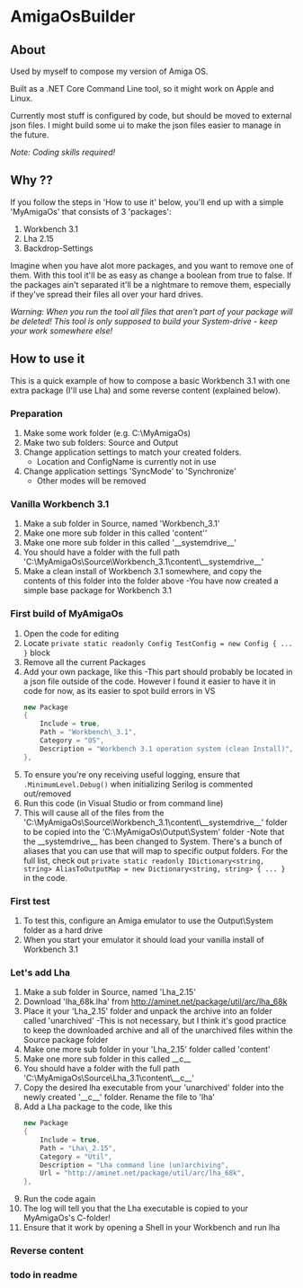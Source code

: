 # AmigaOsBuilder

## About
Used by myself to compose my version of Amiga OS.

Built as a .NET Core Command Line tool, so it might work on Apple and Linux.

Currently most stuff is configured by code, but should be moved to external json files. I might build some ui to make the json files easier to manage in the future.

*Note: Coding skills required!*

## Why ??
If you follow the steps in 'How to use it' below, you'll end up with a simple 'MyAmigaOs' that consists of 3 'packages':
1. Workbench 3.1
2. Lha 2.15
3. Backdrop-Settings

Imagine when you have alot more packages, and you want to remove one of them. With this tool it'll be as easy as change a boolean from true to false. If the packages ain't separated it'll be a nightmare to remove them, especially if they've spread their files all over your hard drives.

_*Warning: When you run the tool all files that aren't part of your package will be deleted! This tool is only supposed to build your System-drive - keep your work somewhere else!*_

## How to use it
This is a quick example of how to compose a basic Workbench 3.1 with one extra package (I'll use Lha) and some reverse content (explained below).

### Preparation
1. Make some work folder (e.g. C:\MyAmigaOs)
1. Make two sub folders: Source and Output
1. Change application settings to match your created folders.
    - Location and ConfigName is currently not in use
1. Change application settings 'SyncMode' to 'Synchronize'
    - Other modes will be removed

### Vanilla Workbench 3.1
1. Make a sub folder in Source, named 'Workbench\_3.1'
1. Make one more sub folder in this called 'content''
1. Make one more sub folder in this called '\_\_systemdrive\_\_'
1. You should have a folder with the full path 'C:\MyAmigaOs\Source\Workbench\_3.1\content\\_\_systemdrive\_\_'
1. Make a clean install of Workbench 3.1 somewhere, and copy the contents of this folder into the folder above
    -You have now created a simple base package for Workbench 3.1

### First build of MyAmigaOs
1. Open the code for editing
1. Locate `private static readonly Config TestConfig = new Config { ... }` block
1. Remove all the current Packages
1. Add your own package, like this
    -This part should probably be located in a json file outside of the code. However I found it easier to have it in code for now, as its easier to spot build errors in VS
    ```csharp
    new Package
    {
        Include = true,
        Path = "Workbench\_3.1",
        Category = "OS",
        Description = "Workbench 3.1 operation system (clean Install)",
    },
    ```
1. To ensure you're ony receiving useful logging, ensure that `.MinimumLevel.Debug()` when initializing Serilog is commented out/removed
1. Run this code (in Visual Studio or from command line)
1. This will cause all of the files from the 'C:\MyAmigaOs\Source\Workbench_3.1\content\\_\_systemdrive\_\_'  folder to be copied into the 'C:\MyAmigaOs\Output\System' folder
    -Note that the \_\_systemdrive\_\_ has been changed to System. There's a bunch of aliases that you can use that will map to specific output folders. For the full list, check out `private static readonly IDictionary<string, string> AliasToOutputMap = new Dictionary<string, string> { ... }` in the code.

### First test
1. To test this, configure an Amiga emulator to use the Output\\System folder as a hard drive
1. When you start your emulator it should load your vanilla install of Workbench 3.1

### Let's add Lha
1. Make a sub folder in Source, named 'Lha\_2.15'
1. Download 'lha_68k.lha' from http://aminet.net/package/util/arc/lha_68k
1. Place it your 'Lha\_2.15' folder and unpack the archive into an folder called 'unarchived'
    -This is not necessary, but I think it's good practice to keep the downloaded archive and all of the unarchived files within the Source package folder
1. Make one more sub folder in your 'Lha\_2.15' folder called 'content'
1. Make one more sub folder in this called \_\_c\_\_
1. You should have a folder with the full path 'C:\MyAmigaOs\Source\Lha\_3.1\content\\_\_c\_\_'
1. Copy the desired lha executable from your 'unarchived' folder into the newly created '\_\_c\_\_' folder. Rename the file to 'lha'
1. Add a Lha package to the code, like this
    ```csharp
    new Package
    {
        Include = true,
        Path = "Lha\_2.15",
        Category = "Util",
        Description = "Lha command line (un)archiving",
		Url = "http://aminet.net/package/util/arc/lha_68k",
    },
    ```
1. Run the code again
1. The log will tell you that the Lha executable is copied to your MyAmigaOs's C-folder!
1. Ensure that it work by opening a Shell in your Workbench and run lha

### Reverse content




### todo in readme

